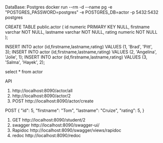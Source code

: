 DataBase:
Postgres
docker run --rm -d --name pg -e "POSTGRES_PASSWORD=postgres" -e POSTGRES_DB=actor -p 5432:5432 postgres


CREATE TABLE public.actor (
id numeric PRIMARY KEY NULL,
firstname varchar NOT NULL,
lastname varchar NOT NULL,
rating numeric NOT NULL
);


INSERT INTO actor (id,firstname,lastname,rating) VALUES (1, 'Brad', 'Pitt', 3);
INSERT INTO actor (id,firstname,lastname,rating) VALUES (2, 'Angelina', 'Jolie', 1);
INSERT INTO actor (id,firstname,lastname,rating) VALUES (3, 'Salma', 'Hayek', 2);

select * from actor


API
1. http://localhost:8090/actor/all
2. http://localhost:8090/actor/2
3. POST   http://localhost:8090/actor/create

POST
{
"id": 5,
"firstname": "Tom",
"lastname": "Cruize",
"rating": 5,
}

1. GET
   http://localhost:8090/student/2
2. swagger
   http://localhost:8090/swagger-ui/
3. Rapidoc
   http://localhost:8090/swagger/views/rapidoc
4. redoc
   http://localhost:8090/redoc